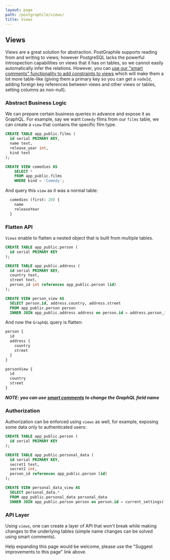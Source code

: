 ```yaml
---
layout: page
path: /postgraphile/views/
title: Views
---
```


## Views

Views are a great solution for abstraction.
PostGraphile supports reading from and writing to views; however PostgreSQL
lacks the powerful introspection capabilities on views that it has on tables,
so we cannot easily automatically infer the relations. However, you can [use
our "smart comments" functionality to add constraints to
views](/postgraphile/smart-comments/#constraints) which will make them a lot
more table-like (giving them a primary key so you can get a `nodeId`, adding
foreign key references between views and other views or tables, setting
columns as non-null).

### Abstract Business Logic

We can prepare certain business queries in advance and expose it as GraphQL.
For example, say we want `Comedy` films from our `films` table,
we can create a `view` that contains the specific film type.

```sql
CREATE TABLE app_public.films (
  id serial PRIMARY KEY,
  name text,
  release_year int,
  kind text
);
```

```sql
CREATE VIEW comedies AS
    SELECT *
    FROM app_public.films
    WHERE kind = 'Comedy';
```

And query this `view` as it was a normal table:

```graphql
  comedies (first: 20) {
    name
    releaseYear
  }
```

### Flatten API

`Views` enable to flatten a nested object that is built from multiple tables.

```sql
CREATE TABLE app_public.person (
  id serial PRIMARY KEY
);

CREATE TABLE app_public.address (
  id serial PRIMARY KEY,
  country text,
  street text,
  person_id int references app_public.person (id)
);

CREATE VIEW person_view AS
  SELECT person.id, address.country, address.street
  FROM app_public.person person
  INNER JOIN app_public.address address on person.id = address.person_id;
```

And now the `GraphQL` query is flatten:

```graphql
person {
  id
  address {
    country
    street
  }
}

personView {
  id
  country
  street
}
```

**_NOTE: you can use [smart comments](/postgraphile/smart-comments) to change the GraphQL field name_**

### Authorization

Authorization can be enforced using `views` as well, for example, exposing some data only to authenticated users:

```sql
CREATE TABLE app_public.person (
  id serial PRIMARY KEY
);

CREATE TABLE app_public.personal_data (
  id serial PRIMARY KEY,
  secret1 text,
  secret2 int,
  person_id references app_public.person (id)
);

CREATE VIEW personal_data_view AS
  SELECT personal_data.*
  FROM app_public.personal_data personal_data
  INNER JOIN app_public.person person on person.id = current_settings('jwt.id');
```

### API Layer

Using `views`, one can create a layer of API that won't break
while making changes to the underlying tables (simple name changes can be solved using smart comments).


Help expanding this page would be welcome, please use the "Suggest
improvements to this page" link above.
